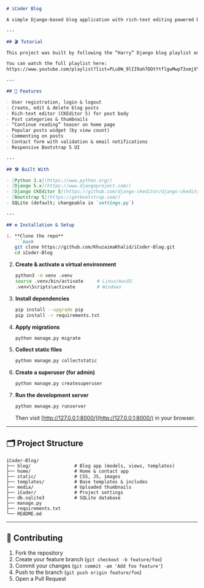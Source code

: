 ````markdown
# iCoder Blog

A simple Django-based blog application with rich‐text editing powered by **Django CKEditor 5**.

---

## 🎬 Tutorial

This project was built by following the “Harry” Django blog playlist on YouTube (starting from **video 72**)—but swapping out TinyMCE for the more powerful [Django CKEditor 5](https://github.com/django-ckeditor/django-ckeditor-5).

You can watch the full playlist here:  
https://www.youtube.com/playlist?list=PLu0W_9lII9ah7DDtYtflgwMwpT3xmjXY9

---

## 🚀 Features

- User registration, login & logout  
- Create, edit & delete blog posts  
- Rich‐text editor (CKEditor 5) for post body  
- Post categories & thumbnails  
- “Continue reading” teaser on home page  
- Popular posts widget (by view count)  
- Commenting on posts  
- Contact form with validation & email notifications  
- Responsive Bootstrap 5 UI  

---

## 🛠️ Built With

- [Python 3.x](https://www.python.org/)  
- [Django 5.x](https://www.djangoproject.com/)  
- [Django CKEditor 5](https://github.com/django-ckeditor/django-ckeditor-5)  
- [Bootstrap 5](https://getbootstrap.com/)  
- SQLite (default; changeable in `settings.py`)  

---

## ⚙️ Installation & Setup

1. **Clone the repo**  
   ```bash
   git clone https://github.com/KhuzaimaKhalid/iCoder-Blog.git
   cd iCoder-Blog
````

2. **Create & activate a virtual environment**

   ```bash
   python3 -m venv .venv
   source .venv/bin/activate     # Linux/macOS
   .venv\Scripts\activate        # Windows
   ```

3. **Install dependencies**

   ```bash
   pip install --upgrade pip
   pip install -r requirements.txt
   ```

4. **Apply migrations**

   ```bash
   python manage.py migrate
   ```

5. **Collect static files**

   ```bash
   python manage.py collectstatic
   ```

6. **Create a superuser (for admin)**

   ```bash
   python manage.py createsuperuser
   ```

7. **Run the development server**

   ```bash
   python manage.py runserver
   ```

   Then visit [http://127.0.0.1:8000/](http://127.0.0.1:8000/) in your browser.

---

## 🗂️ Project Structure

```
iCoder-Blog/
├── blog/                # Blog app (models, views, templates)
├── home/                # Home & contact app
├── static/              # CSS, JS, images
├── templates/           # Base templates & includes
├── media/               # Uploaded thumbnails
├── iCoder/              # Project settings
├── db.sqlite3           # SQLite database
├── manage.py
├── requirements.txt
└── README.md
```

---

## 🤝 Contributing

1. Fork the repository
2. Create your feature branch (`git checkout -b feature/foo`)
3. Commit your changes (`git commit -am 'Add foo feature'`)
4. Push to the branch (`git push origin feature/foo`)
5. Open a Pull Request


